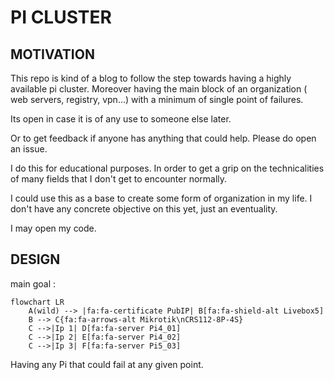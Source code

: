 # PI CLUSTER

## MOTIVATION

This repo is kind of a blog to follow the step towards having a highly available pi cluster. Moreover having the main block of an organization ( web servers, registry, vpn...) with a minimum of single point of failures.

Its open in case it is of any use to someone else later.

Or to get feedback if anyone has anything that could help. Please do open an issue.

I do this for educational purposes. In order to get a grip on the technicalities of many fields that I don't get to encounter normally.

I could use this as a base to create some form of organization in my life. I don't have any concrete objective on this yet, just an eventuality.

I may open my code. 

## DESIGN

main goal :

```mermaid
flowchart LR
    A(wild) --> |fa:fa-certificate PubIP| B[fa:fa-shield-alt Livebox5]
    B --> C{fa:fa-arrows-alt Mikrotik\nCRS112-8P-4S}
    C -->|Ip 1| D[fa:fa-server Pi4_01]
    C -->|Ip 2| E[fa:fa-server Pi4_02]
    C -->|Ip 3| F[fa:fa-server Pi5_03]
```

Having any Pi that could fail at any given point.

